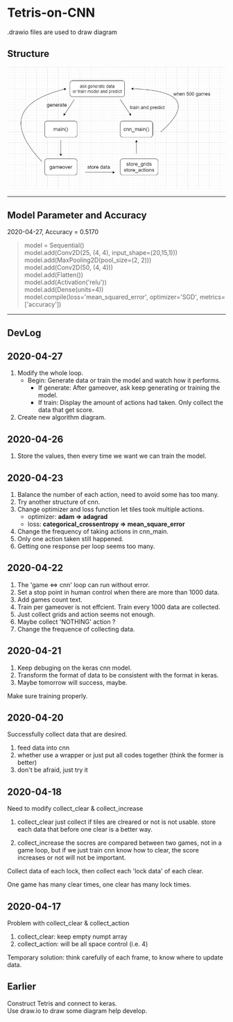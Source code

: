 # Tetris-on-CNN

.drawio files are used to draw diagram

## Structure

![structure](cnn_tetris_algorithm.jpg)

---

## Model Parameter and Accuracy

2020-04-27, Accuracy = 0.5170  
>model = Sequential()  
>model.add(Conv2D(25, (4, 4), input_shape=(20,15,1)))  
>model.add(MaxPooling2D(pool_size=(2, 2)))  
>model.add(Conv2D(50, (4, 4)))  
>model.add(Flatten())  
>model.add(Activation('relu'))  
>model.add(Dense(units=4))  
>model.compile(loss='mean_squared_error', optimizer='SGD', metrics=['accuracy'])

---

## DevLog

## 2020-04-27

1. Modify the whole loop.
    * Begin: Generate data or train the model and watch how it performs.  
        * If generate: After gameover, ask keep generating or training the model.
        * If train: Display the amount of actions had taken. Only collect the data that get score.
2. Create new algorithm diagram.

## 2020-04-26

1. Store the values, then every time we want we can train the model.  

## 2020-04-23

1. Balance the number of each action, need to avoid some has too many.
2. Try another structure of cnn.
3. Change optimizer and loss function let tiles took multiple actions.  
    * optimizer: __adam &rArr; adagrad__  
    * loss: __categorical_crossentropy &rArr; mean_square_error__  
4. Change the frequency of taking actions in cnn_main.
5. Only one action taken still happened.
6. Getting one response per loop seems too many.

## 2020-04-22

1. The 'game &hArr; cnn' loop can run without error.
2. Set a stop point in human control when there are more than 1000 data.
3. Add games count text.
4. Train per gameover is not effcient. Train every 1000 data are collected.
5. Just collect grids and action seems not enough.
6. Maybe collect 'NOTHING' action ?
7. Change the frequence of collecting data.

## 2020-04-21

1. Keep debuging on the keras cnn model.
2. Transform the format of data to be consistent with the format in keras.
3. Maybe tomorrow will success, maybe.

Make sure training properly.


## 2020-04-20

Successfully collect data that are desired.

1. feed data into cnn
2. whether use a wrapper or just put all codes together (think the former is better)
3. don't be afraid, just try it


## 2020-04-18

Need to modify collect_clear & collect_increase

1. collect_clear
just collect if tiles are clreared or not is not usable.
store each data that before one clear is a better way.

2. collect_increase
the socres are compared between two games, not in a game loop,
but if we just train cnn know how to clear,
the score increases or not will not be important.

Collect data of each lock, then collect each 'lock data' of each clear.

One game has many clear times, one clear has many lock times.


## 2020-04-17

Problem with collect_clear & collect_action

1. collect_clear: keep empty numpt array
2. collect_action: will be all space control (i.e. 4)

Temporary solution: think carefully of each frame, to know where to update data.


## Earlier

Construct Tetris and connect to keras.  
Use draw.io to draw some diagram help develop.
